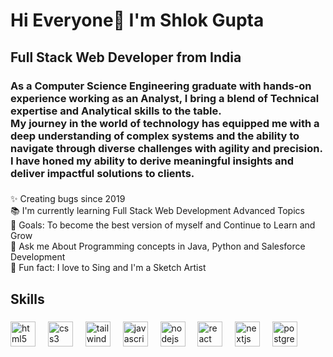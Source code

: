 <h1 align="left">Hi Everyone👋 I'm Shlok Gupta</h1>

###

<h2 align="left">Full Stack Web Developer from India</h2>

###

<h3 align="left">As a Computer Science Engineering graduate with hands-on experience working as an Analyst, I bring a blend of Technical expertise and Analytical skills to the table.<br>My journey in the world of technology has equipped me with a deep understanding of complex systems and the ability to navigate through diverse challenges with agility and precision.<br>I have honed my ability to derive meaningful insights and deliver impactful solutions to clients.</h3>

###

<p align="left">✨ Creating bugs since 2019<br>📚 I'm currently learning Full Stack Web Development Advanced Topics<br>🎯 Goals: To become the best version of myself and Continue to Learn and Grow<br>💬 Ask me About Programming concepts in Java, Python and Salesforce Development<br>🎲 Fun fact: I love to Sing and I'm a Sketch Artist</p>

###

<h2 align="left">Skills</h2>

###

<div align="left">
  <img src="https://cdn.jsdelivr.net/gh/devicons/devicon/icons/html5/html5-original.svg" height="40" alt="html5 logo"  />
  <img width="12" />
  <img src="https://cdn.jsdelivr.net/gh/devicons/devicon/icons/css3/css3-original.svg" height="40" alt="css3 logo"  />
  <img width="12" />
  <img src="https://cdn.jsdelivr.net/gh/devicons/devicon/icons/tailwindcss/tailwindcss-original-wordmark.svg" height="40" alt="tailwindcss logo"  />
  <img width="12" />
  <img src="https://cdn.jsdelivr.net/gh/devicons/devicon/icons/javascript/javascript-original.svg" height="40" alt="javascript logo"  />
  <img width="12" />
  <img src="https://cdn.jsdelivr.net/gh/devicons/devicon/icons/nodejs/nodejs-original.svg" height="40" alt="nodejs logo"  />
  <img width="12" />
  <img src="https://cdn.jsdelivr.net/gh/devicons/devicon/icons/react/react-original.svg" height="40" alt="react logo"  />
  <img width="12" />
  <img src="https://cdn.jsdelivr.net/gh/devicons/devicon/icons/nextjs/nextjs-original.svg" height="40" alt="nextjs logo"  />
  <img width="12" />
  <img src="https://cdn.jsdelivr.net/gh/devicons/devicon/icons/postgresql/postgresql-original.svg" height="40" alt="postgresql logo"  />
</div>

###
